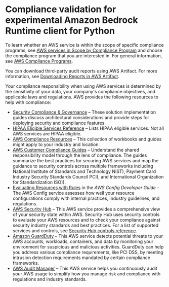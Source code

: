 # Compliance validation for experimental Amazon Bedrock Runtime client for Python<a name="compliance-validation"></a>

To learn whether an AWS service is within the scope of specific compliance programs, see [AWS services in Scope by Compliance Program](https://aws.amazon.com/compliance/services-in-scope/) and choose the compliance program that you are interested in. For general information, see [AWS Compliance Programs](https://aws.amazon.com/compliance/programs/).

You can download third-party audit reports using AWS Artifact. For more information, see [Downloading Reports in AWS Artifact](https://docs.aws.amazon.com/artifact/latest/ug/downloading-documents.html).

Your compliance responsibility when using AWS services is determined by the sensitivity of your data, your company's compliance objectives, and applicable laws and regulations. AWS provides the following resources to help with compliance:
+ [Security Compliance & Governance](https://aws.amazon.com/solutions/security/security-compliance-governance/) – These solution implementation guides discuss architectural considerations and provide steps for deploying security and compliance features.
+ [HIPAA Eligible Services Reference](https://aws.amazon.com/compliance/hipaa-eligible-services-reference/) – Lists HIPAA eligible services. Not all AWS services are HIPAA eligible.
+ [AWS Compliance Resources](https://aws.amazon.com/compliance/resources/) – This collection of workbooks and guides might apply to your industry and location.
+ [AWS Customer Compliance Guides](https://d1.awsstatic.com/whitepapers/compliance/AWS_Customer_Compliance_Guides.pdf) – Understand the shared responsibility model through the lens of compliance. The guides summarize the best practices for securing AWS services and map the guidance to security controls across multiple frameworks including National Institute of Standards and Technology NIST), Payment Card Industry Security Standards Council PCI), and International Organization for Standardization ISO)).
+ [Evaluating Resources with Rules](https://docs.aws.amazon.com/config/latest/developerguide/evaluate-config.html) in the *AWS Config Developer Guide* – The AWS Config service assesses how well your resource configurations comply with internal practices, industry guidelines, and regulations.
+ [AWS Security Hub](https://docs.aws.amazon.com/securityhub/latest/userguide/what-is-securityhub.html) – This AWS service provides a comprehensive view of your security state within AWS. Security Hub uses security controls to evaluate your AWS resources and to check your compliance against security industry standards and best practices. For a list of supported services and controls, see [Security Hub controls reference](https://docs.aws.amazon.com/securityhub/latest/userguide/securityhub-controls-reference.html).
+ [Amazon GuardDuty](https://docs.aws.amazon.com/guardduty/latest/ug/what-is-guardduty.html) – This AWS service detects potential threats to your AWS accounts, workloads, containers, and data by monitoring your environment for suspicious and malicious activities. GuardDuty can help you address various compliance requirements, like PCI DSS, by meeting intrusion detection requirements mandated by certain compliance frameworks.
+ [AWS Audit Manager](https://docs.aws.amazon.com/audit-manager/latest/userguide/what-is.html) – This AWS service helps you continuously audit your AWS usage to simplify how you manage risk and compliance with regulations and industry standards.